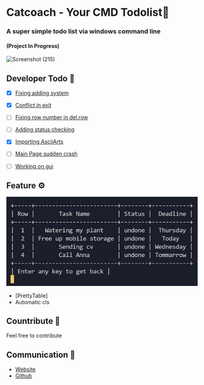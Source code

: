 # Catcoach - Your CMD Todolist📑
### A super simple todo list via windows command line
#### (Project In Progress)

![Screenshot (215)](https://github.com/Ptavangar/Catcoach/assets/89109558/d619dae5-0c5a-483f-b104-3b80c4e451f4)

## Developer Todo 📝
- [x] [Fixing adding system]()
- [x] [Conflict in exit]()
- [ ] [Fixing row number in del.row]()
- [ ] [Adding status checking]()
- [x] [Importing AsciiArts]()
- [ ] [Main Page sudden crash]()
- [ ] [Working on gui]()


## Feature ⚙
![data_t](data_t.png)
* [PrettyTable]
* Automatic cls


## Countribute 🤝
Feel free to contribute

## Communication 💌
* [Website](https://www.pariya-tavangar.ir)
* [Github](https://github.com/Ptavangar)
